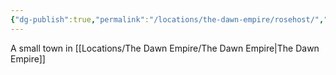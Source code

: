 ```yaml
---
{"dg-publish":true,"permalink":"/locations/the-dawn-empire/rosehost/","tags":["Location"],"updated":"2024-12-13T22:58:07.503+00:00"}
---
```


A small town in [[Locations/The Dawn Empire/The Dawn Empire\|The Dawn Empire]]
